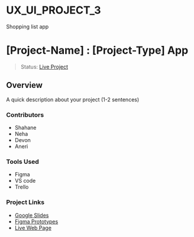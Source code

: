 # UX_UI_PROJECT_3
Shopping list app

# [Project-Name] : [Project-Type] App

> Status: [Live Project](https://username.github.io/UX_UI_PROJECT_3/)

## Overview

A quick description about your project
(1-2 sentences)

### Contributors

* Shahane
* Neha
* Devon
* Aneri

### Tools Used

* Figma
* VS code
* Trello

### Project Links
- [Google Slides](https://docs.google.com/presentation/d/1Fpp4SIlXpLjkb4VIhvK8gis0hW8MqWtwSW1EsBsEtuU/edit?usp=sharing)
- [Figma Prototypes](https://www.figma.com/file/yGLNPz26ujDL2sgLtA0bBT/Unique-Diva-Princess-Love?node-id=568%3A53041)
- [Live Web Page](https://username.github.io/UX_UI_PROJECT_3/)